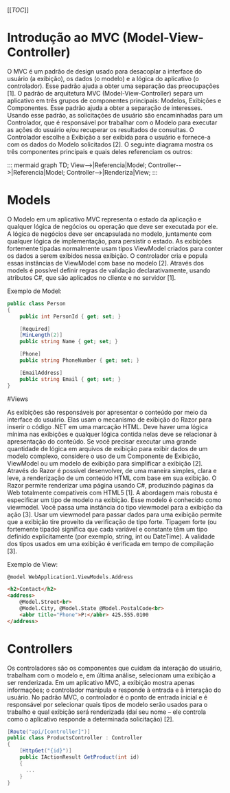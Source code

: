 [[_TOC_]]

# Introdução ao MVC (Model-View-Controller)      
O MVC é um padrão de design usado para desacoplar a interface do usuário (a exibição), os dados (o modelo) e a lógica do aplicativo (o controlador). Esse padrão ajuda a obter uma separação das preocupações [1].
O padrão de arquitetura MVC (Model-View-Controller) separa um aplicativo em três grupos de componentes principais: Modelos, Exibições e Componentes. Esse padrão ajuda a obter a separação de interesses. Usando esse padrão, as solicitações de usuário são encaminhadas para um Controlador, que é responsável por trabalhar com o Modelo para executar as ações do usuário e/ou recuperar os resultados de consultas. O Controlador escolhe a Exibição a ser exibida para o usuário e fornece-a com os dados do Modelo solicitados [2].
O seguinte diagrama mostra os três componentes principais e quais deles referenciam os outros:

::: mermaid
 graph TD; 
 View-->|Referencia|Model; Controller-->|Referencia|Model; Controller-->|Renderiza|View;
:::

# Models
O Modelo em um aplicativo MVC representa o estado da aplicação e qualquer lógica de negócios ou operação que deve ser executada por ele. A lógica de negócios deve ser encapsulada no modelo, juntamente com qualquer lógica de implementação, para persistir o estado. As exibições fortemente tipadas normalmente usam tipos ViewModel criados para conter os dados a serem exibidos nessa exibição. O controlador cria e popula essas instâncias de ViewModel com base no modelo [2].
Através dos models é possível definir regras de validação declarativamente, usando atributos C#, que são aplicados no cliente e no servidor [1].

Exemplo de Model:
```csharp
public class Person
{
    public int PersonId { get; set; }

    [Required]
    [MinLength(2)]
    public string Name { get; set; }

    [Phone]
    public string PhoneNumber { get; set; }

    [EmailAddress]
    public string Email { get; set; }
}
```

#Views

As exibições são responsáveis por apresentar o conteúdo por meio da interface do usuário. Elas usam o mecanismo de exibição do Razor para inserir o código .NET em uma marcação HTML. Deve haver uma lógica mínima nas exibições e qualquer lógica contida nelas deve se relacionar à apresentação do conteúdo. Se você precisar executar uma grande quantidade de lógica em arquivos de exibição para exibir dados de um modelo complexo, considere o uso de um Componente de Exibição, ViewModel ou um modelo de exibição para simplificar a exibição [2].
Através do Razor é possível desenvolver, de uma maneira simples, clara e leve, a renderização de um conteúdo HTML com base em sua exibição. O Razor permite renderizar uma página usando C#, produzindo páginas da Web totalmente compatíveis com HTML5 [1].
A abordagem mais robusta é especificar um tipo de modelo na exibição. Esse modelo é conhecido como viewmodel. Você passa uma instância do tipo viewmodel para a exibição da ação [3].
Usar um viewmodel para passar dados para uma exibição permite que a exibição tire proveito da verificação de tipo forte. Tipagem forte (ou fortemente tipado) significa que cada variável e constante têm um tipo definido explicitamente (por exemplo, string, int ou DateTime). A validade dos tipos usados em uma exibição é verificada em tempo de compilação [3].

Exemplo de View:
```html
@model WebApplication1.ViewModels.Address

<h2>Contact</h2>
<address>
    @Model.Street<br>
    @Model.City, @Model.State @Model.PostalCode<br>
    <abbr title="Phone">P:</abbr> 425.555.0100
</address>
```

# Controllers
      
Os controladores são os componentes que cuidam da interação do usuário, trabalham com o modelo e, em última análise, selecionam uma exibição a ser renderizada. Em um aplicativo MVC, a exibição mostra apenas informações; o controlador manipula e responde à entrada e à interação do usuário. No padrão MVC, o controlador é o ponto de entrada inicial e é responsável por selecionar quais tipos de modelo serão usados para o trabalho e qual exibição será renderizada (daí seu nome – ele controla como o aplicativo responde a determinada solicitação) [2].

```csharp
[Route("api/[controller]")]
public class ProductsController : Controller
{
    [HttpGet("{id}")]
    public IActionResult GetProduct(int id)
    {
      ...
    }
}
```